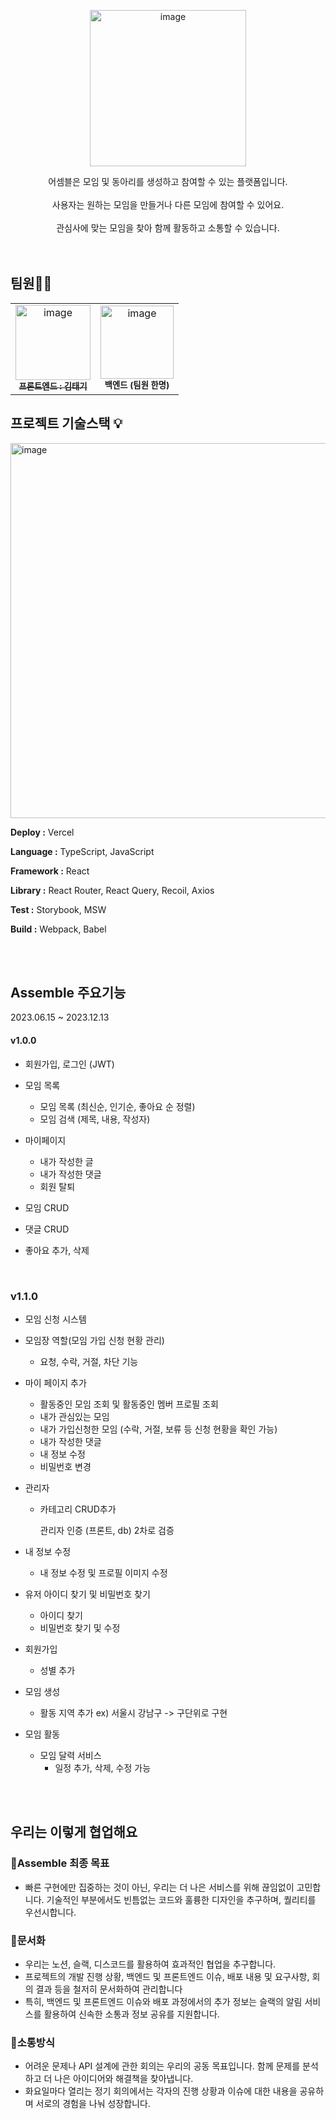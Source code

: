 <p align="middle" >
<img width="250" alt="image" src="https://github.com/taeginote/Assembled/assets/103398790/460514cd-dd01-47e5-8bab-d95966010081">
</p>
<!-- <br/> -->
 
<!-- <h2 align="center">프로젝트 소개 ✏️</h2>
<br/> -->

<div align="center">
어셈블은 모임 및 동아리를 생성하고 참여할 수 있는 플랫폼입니다.
<br/>
<br/>
사용자는 원하는 모임을 만들거나 다른 모임에 참여할 수 있어요.
<br/>
<br/>
관심사에 맞는 모임을 찾아 함께 활동하고 소통할 수 있습니다.

</div>
<br/>
<br/>

## 팀원🙋‍♂️

<table>
  <tbody>
    <tr>
      <td align="center"><a href="https://github.com/taeginote"><img src="https://avatars.githubusercontent.com/u/103398790?v=4" width="120px;" alt="image"/><br /><sub><b>프론트엔드 : 김태기 </b></sub></a><br /></td>
        <td align="center"><img src="https://blog.kakaocdn.net/dn/c3vWTf/btqUuNfnDsf/VQMbJlQW4ywjeI8cUE91OK/img.jpg" width="117px;" alt="image"/><br /><sub><b>백엔드 (팀원 한명) </b></sub></a><br /></td>
    </tr>
    
  </tbody>
</table>

## 프로젝트 기술스택 💡

<img width="600" alt="image" src="https://github.com/taeginote/Assembled/assets/103398790/192a5544-c0fe-4678-b82f-db9bae1559be">

**Deploy :** Vercel

**Language :** TypeScript, JavaScript

**Framework :** React

**Library :** React Router, React Query, Recoil, Axios

**Test :** Storybook, MSW

**Build :** Webpack, Babel

<br/>
<br/>

## Assemble 주요기능

2023.06.15 ~ 2023.12.13

#### v1.0.0

- 회원가입, 로그인 (JWT)

- 모임 목록

  - 모임 목록 (최신순, 인기순, 좋아요 순 정렬)
  - 모임 검색 (제목, 내용, 작성자)

- 마이페이지

  - 내가 작성한 글
  - 내가 작성한 댓글
  - 회원 탈퇴

- 모임 CRUD

- 댓글 CRUD

- 좋아요 추가, 삭제

<br/>

### v1.1.0

- 모임 신청 시스템

- 모임장 역할(모임 가입 신청 현황 관리)

  - 요청, 수락, 거절, 차단 기능

- 마이 페이지 추가

  - 활동중인 모임 조회 및 활동중인 멤버 프로필 조회
  - 내가 관심있는 모임
  - 내가 가입신청한 모임 (수락, 거절, 보류 등 신청 현황을 확인 가능)
  - 내가 작성한 댓글
  - 내 정보 수정
  - 비밀번호 변경

- 관리자

  - 카테고리 CRUD추가

    관리자 인증 (프론트, db) 2차로 검증

- 내 정보 수정

  - 내 정보 수정 및 프로필 이미지 수정

- 유저 아이디 찾기 및 비밀번호 찾기

  - 아이디 찾기
  - 비밀번호 찾기 및 수정

- 회원가입

  - 성별 추가

- 모임 생성

  - 활동 지역 추가 ex) 서울시 강남구 -> 구단위로 구현

- 모임 활동

  - 모임 달력 서비스
    - 일정 추가, 삭제, 수정 가능

<br/>
<br/>

## 우리는 이렇게 협업해요

### 🚀Assemble 최종 목표

- 빠른 구현에만 집중하는 것이 아닌, 우리는 더 나은 서비스를 위해 끊임없이 고민합니다. 기술적인 부분에서도 빈틈없는 코드와 훌륭한 디자인을 추구하며, 퀄리티를 우선시합니다.

### 📄문서화

- 우리는 노션, 슬랙, 디스코드를 활용하여 효과적인 협업을 추구합니다.
- 프로젝트의 개발 진행 상황, 백엔드 및 프론트엔드 이슈, 배포 내용 및 요구사항, 회의 결과 등을 철저히 문서화하여 관리합니다
- 특히, 백엔드 및 프론트엔드 이슈와 배포 과정에서의 추가 정보는 슬랙의 알림 서비스를 활용하여 신속한 소통과 정보 공유를 지원합니다.

### 🤝소통방식

- 어려운 문제나 API 설계에 관한 회의는 우리의 공동 목표입니다. 함께 문제를 분석하고 더 나은 아이디어와 해결책을 찾아냅니다.
- 화요일마다 열리는 정기 회의에서는 각자의 진행 상황과 이슈에 대한 내용을 공유하며 서로의 경험을 나눠 성장합니다.
